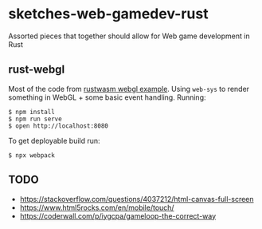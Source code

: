 # sketches-web-gamedev-rust
Assorted pieces that together should allow for Web game development in Rust

## rust-webgl

Most of the code from [rustwasm webgl example](https://rustwasm.github.io/wasm-bindgen/examples/webgl.html). Using `web-sys` to render something in WebGL + some basic event handling. Running:

```
$ npm install
$ npm run serve
$ open http://localhost:8080
```

To get deployable build run:
```
$ npx webpack
```

## TODO

- https://stackoverflow.com/questions/4037212/html-canvas-full-screen
- https://www.html5rocks.com/en/mobile/touch/
- https://coderwall.com/p/iygcpa/gameloop-the-correct-way

